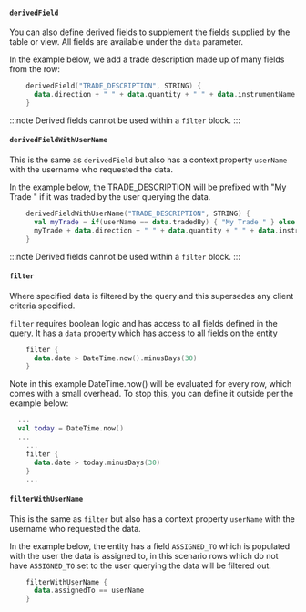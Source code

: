 #### `derivedField`

You can also define derived fields to supplement the fields supplied by the table or view. All fields are available under the `data` parameter.

In the example below, we add a trade description made up of many fields from the row:

```kotlin
    derivedField("TRADE_DESCRIPTION", STRING) {
      data.direction + " " + data.quantity + " " + data.instrumentName + " " + data.tradePrice + " " + data.ctptyName
    }
```

:::note
Derived fields cannot be used within a `filter` block.
:::

#### `derivedFieldWithUserName`

This is the same as `derivedField` but also has a context property `userName` with the username who requested the data.

In the example below, the TRADE_DESCRIPTION will be prefixed with "My Trade " if it was traded by the user querying the data.

```kotlin
    derivedFieldWithUserName("TRADE_DESCRIPTION", STRING) {
      val myTrade = if(userName == data.tradedBy) { "My Trade " } else { "" }
      myTrade + data.direction + " " + data.quantity + " " + data.instrumentName + " " + data.tradePrice + " " + data.ctptyName
    }
```

:::note
Derived fields cannot be used within a `filter` block.
:::

#### `filter`

Where specified data is filtered by the query and this supersedes any client criteria specified.

`filter` requires boolean logic and has access to all fields defined in the query. It has a `data` property which has access to all fields on the entity

```kotlin
    filter {
      data.date > DateTime.now().minusDays(30)
    }
```

Note in this example DateTime.now() will be evaluated for every row, which comes with a small overhead. To stop this, you can define it outside per the example below:

```kotlin
  ...
  val today = DateTime.now()
  ...
    ...
    filter {
      data.date > today.minusDays(30)
    }
    ...
```

#### `filterWithUserName`

This is the same as `filter` but also has a context property `userName` with the username who requested the data.

In the example below, the entity has a field `ASSIGNED_TO` which is populated with the user the data is assigned to, in this scenario rows which do not have `ASSIGNED_TO` set to the user querying the data will be filtered out.

```kotlin
    filterWithUserName {
      data.assignedTo == userName
    }
```